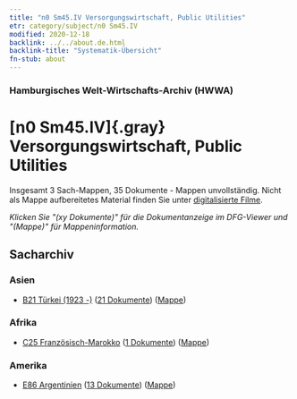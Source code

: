 ```yaml
---
title: "n0 Sm45.IV Versorgungswirtschaft, Public Utilities"
etr: category/subject/n0 Sm45.IV
modified: 2020-12-18
backlink: ../../about.de.html
backlink-title: "Systematik-Übersicht"
fn-stub: about
---
```


### Hamburgisches Welt-Wirtschafts-Archiv (HWWA)
# [n0 Sm45.IV]{.gray}&#8201; Versorgungswirtschaft, Public Utilities&#160; 




Insgesamt 3 Sach-Mappen, 35 Dokumente - Mappen unvollständig.
Nicht als Mappe aufbereitetes Material finden Sie unter [digitalisierte Filme](/film/h1_sh).

_Klicken Sie "(xy Dokumente)" für die Dokumentanzeige im DFG-Viewer und "(Mappe)" für Mappeninformation._

## Sacharchiv




### Asien

- [B21 Türkei (1923 -)](../../../geo/about.de.html#B21) (<a href="https://dfg-viewer.de/show/?tx_dlf[id]=https://pm20.zbw.eu/mets/sh/1411xx/141111/1458xx/145851/public.mets.de.xml" target="_blank">21 Dokumente</a>) ([Mappe](http://purl.org/pressemappe20/folder/sh/141111,145851))

### Afrika

- [C25 Französisch-Marokko](../../../geo/about.de.html#C25) (<a href="https://dfg-viewer.de/show/?tx_dlf[id]=https://pm20.zbw.eu/mets/sh/1413xx/141358/1458xx/145851/public.mets.de.xml" target="_blank">1 Dokumente</a>) ([Mappe](http://purl.org/pressemappe20/folder/sh/141358,145851))

### Amerika

- [E86 Argentinien](../../../geo/about.de.html#E86) (<a href="https://dfg-viewer.de/show/?tx_dlf[id]=https://pm20.zbw.eu/mets/sh/1416xx/141692/1458xx/145851/public.mets.de.xml" target="_blank">13 Dokumente</a>) ([Mappe](http://purl.org/pressemappe20/folder/sh/141692,145851))


